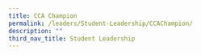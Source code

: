 ```yaml
---
title: CCA Champion
permalink: /leaders/Student-Leadership/CCAChampion/
description: ""
third_nav_title: Student Leadership
---
```

